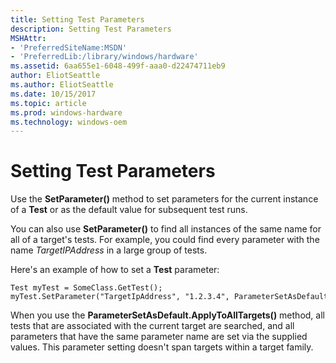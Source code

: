 ```yaml
---
title: Setting Test Parameters
description: Setting Test Parameters
MSHAttr:
- 'PreferredSiteName:MSDN'
- 'PreferredLib:/library/windows/hardware'
ms.assetid: 6aa655e1-6048-499f-aaa0-d22474711eb9
author: EliotSeattle
ms.author: EliotSeattle
ms.date: 10/15/2017
ms.topic: article
ms.prod: windows-hardware
ms.technology: windows-oem
---
```


# Setting Test Parameters


Use the **SetParameter()** method to set parameters for the current instance of a **Test** or as the default value for subsequent test runs.

You can also use **SetParameter()** to find all instances of the same name for all of a target's tests. For example, you could find every parameter with the name *TargetIPAddress* in a large group of tests.

Here's an example of how to set a **Test** parameter:

``` syntax
Test myTest = SomeClass.GetTest();
myTest.SetParameter("TargetIpAddress", "1.2.3.4", ParameterSetAsDefault.ApplyToAllTargets);    
```

When you use the **ParameterSetAsDefault.ApplyToAllTargets()** method, all tests that are associated with the current target are searched, and all parameters that have the same parameter name are set via the supplied values. This parameter setting doesn't span targets within a target family.

 

 







